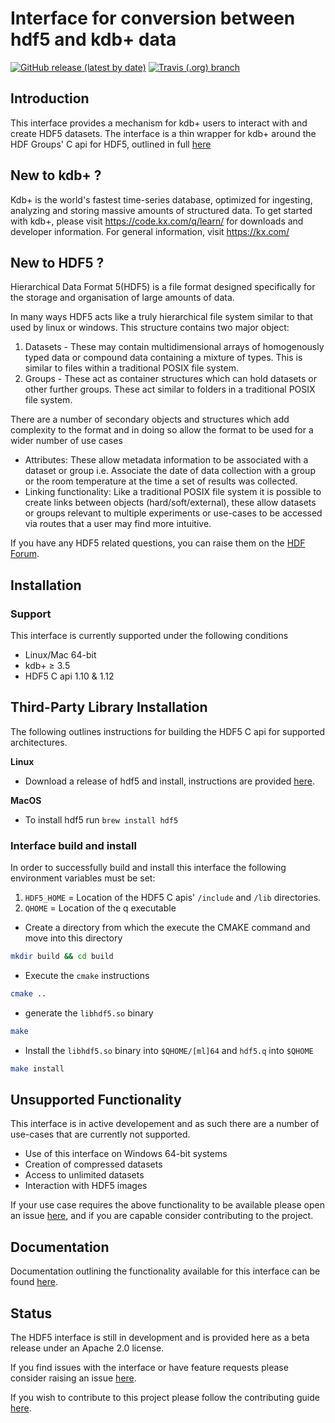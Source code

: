 # Interface for conversion between hdf5 and kdb+ data 

[![GitHub release (latest by date)](https://img.shields.io/github/v/release/kxsystems/hdf5)](https://github.com/kxsystems/hdf5/releases) [![Travis (.org) branch](https://img.shields.io/travis/kxsystems/hdf5/master?label=travis%20build)](https://travis-ci.org/kxsystems/hdf5/branches)

## Introduction

This interface provides a mechanism for kdb+ users to interact with and create HDF5 datasets. The interface is a thin wrapper for kdb+ around the HDF Groups' C api for HDF5, outlined in full [here](https://support.hdfgroup.org/HDF5/doc/RM/RM_H5Front.html)

## New to kdb+ ?

Kdb+ is the world's fastest time-series database, optimized for ingesting, analyzing and storing massive amounts of structured data. To get started with kdb+, please visit https://code.kx.com/q/learn/ for downloads and developer information. For general information, visit https://kx.com/

## New to HDF5 ?

Hierarchical Data Format 5(HDF5) is a file format designed specifically for the storage and organisation of large amounts of data.

In many ways HDF5 acts like a truly hierarchical file system similar to that used by linux or windows. This structure contains two major object:

1. Datasets - These may contain multidimensional arrays of homogenously typed data or compound data containing a mixture of types. This is similar to files within a traditional POSIX file system.
2. Groups - These act as container structures which can hold datasets or other further groups. These act similar to folders in a traditional POSIX file system.

There are a number of secondary objects and structures which add complexity to the format and in doing so allow the format to be used for a wider number of use cases

* Attributes: These allow metadata information to be associated with a dataset or group i.e. Associate the date of data collection with a group or the room temperature at the time a set of results was collected.
* Linking functionality: Like a traditional POSIX file system it is possible to create links between objects (hard/soft/external), these allow datasets or groups relevant to multiple experiments or use-cases to be accessed via routes that a user may find more intuitive.

If you have any HDF5 related questions, you can raise them on the [HDF Forum](https://forum.hdfgroup.org/).


## Installation

### Support

This interface is currently supported under the following conditions

* Linux/Mac 64-bit
* kdb+ ≥ 3.5
* HDF5 C api 1.10 & 1.12


## Third-Party Library Installation

The following outlines instructions for building the HDF5 C api for supported architectures.

**Linux**
- Download a release of hdf5 and install, instructions are provided [here](https://support.hdfgroup.org/HDF5/HDF5-FAQ.html#10).

**MacOS**
- To install hdf5 run `brew install hdf5`


### Interface build and install

In order to successfully build and install this interface the following environment variables must be set:

1. `HDF5_HOME` = Location of the HDF5 C apis' `/include` and `/lib` directories.
2. `QHOME` = Location of the q executable 

* Create a directory from which the execute the CMAKE command and move into this directory

```bash
mkdir build && cd build
```

* Execute the `cmake` instructions

```bash
cmake ..
```

* generate the `libhdf5.so` binary

```bash
make
```

* Install the `libhdf5.so` binary into `$QHOME/[ml]64` and `hdf5.q` into `$QHOME`

```bash
make install
```
 
## Unsupported Functionality

This interface is in active developement and as such there are a number of use-cases that are currently not supported.

- Use of this interface on Windows 64-bit systems
- Creation of compressed datasets
- Access to unlimited datasets
- Interaction with HDF5 images

If your use case requires the above functionality to be available please open an issue [here](https://github.com/KxSystems/hdf5/issues), and if you are capable consider contributing to the project.

## Documentation

Documentation outlining the functionality available for this interface can be found [here](https://code.kx.com/q/interfaces/hdf5).

## Status
The HDF5 interface is still in development and is provided here as a beta release under an Apache 2.0 license.

If you find issues with the interface or have feature requests please consider raising an issue [here](https://github.com/KxSystems/hdf5/issues).

If you wish to contribute to this project please follow the contributing guide [here](https://github.com/KxSystems/solace/blob/master/CONTRIBUTING.md).
